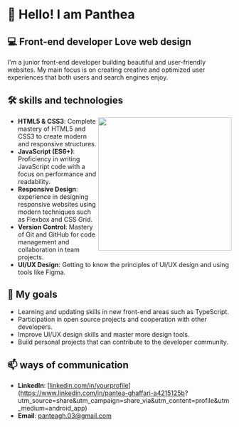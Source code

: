 # 👋 Hello! I am Panthea


## 💻 Front-end developer Love web design

I'm a junior front-end developer building beautiful and user-friendly websites. My main focus is on creating creative and optimized user experiences that both users and search engines enjoy.

## 🛠️ skills and technologies

<img align="right" src="https://your-image-link-here.com/skills.png" width="300"/>

- **HTML5 & CSS3**: Complete mastery of HTML5 and CSS3 to create modern and responsive structures.
- **JavaScript (ES6+)**: Proficiency in writing JavaScript code with a focus on performance and readability.
- **Responsive Design**: experience in designing responsive websites using modern techniques such as Flexbox and CSS Grid.
- **Version Control**: Mastery of Git and GitHub for code management and collaboration in team projects.
- **UI/UX Design**: Getting to know the principles of UI/UX design and using tools like Figma.


## 🎯 My goals

- Learning and updating skills in new front-end areas such as TypeScript.
- Participation in open source projects and cooperation with other developers.
- Improve UI/UX design skills and master more design tools.
- Build personal projects that can contribute to the developer community.

## 📫 ways of communication

- **LinkedIn**: [[linkedin.com/in/yourprofile](http://linkedin.com/in/yourprofile)](https://www.linkedin.com/in/pantea-ghaffari-a4215125b? utm_source=share&utm_campaign=share_via&utm_content=profile&utm_medium=android_app)
- **Email**: panteagh.03@gmail.com
